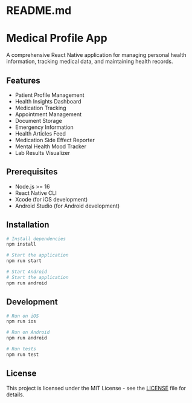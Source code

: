 # README.md

# Medical Profile App

A comprehensive React Native application for managing personal health information, tracking medical data, and maintaining health records.

## Features

-   Patient Profile Management
-   Health Insights Dashboard
-   Medication Tracking
-   Appointment Management
-   Document Storage
-   Emergency Information
-   Health Articles Feed
-   Medication Side Effect Reporter
-   Mental Health Mood Tracker
-   Lab Results Visualizer

## Prerequisites

-   Node.js >= 16
-   React Native CLI
-   Xcode (for iOS development)
-   Android Studio (for Android development)

## Installation

```bash
# Install dependencies
npm install

# Start the application
npm run start

# Start Android
# Start the application
npm run android
```

## Development

```bash
# Run on iOS
npm run ios

# Run on Android
npm run android

# Run tests
npm run test
```

## License

This project is licensed under the MIT License - see the [LICENSE](LICENSE) file for details.
